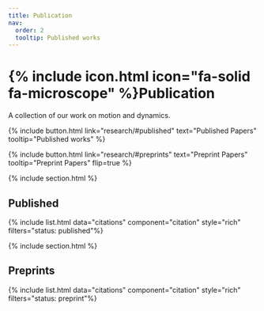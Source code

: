 ```yaml
---
title: Publication
nav:
  order: 2
  tooltip: Published works
---
```


# {% include icon.html icon="fa-solid fa-microscope" %}Publication

A collection of our work on motion and dynamics.

{%
  include button.html
  link="research/#published"
  text="Published Papers"
  tooltip="Published works"
%}

{%
  include button.html
  link="research/#preprints"
  text="Preprint Papers"
  tooltip="Preprint Papers"
  flip=true
%}

{% include section.html %}


## Published

{% include list.html data="citations" component="citation" style="rich" filters="status: published"%}

{% include section.html %}

## Preprints

{% include list.html data="citations" component="citation" style="rich" filters="status: preprint"%}